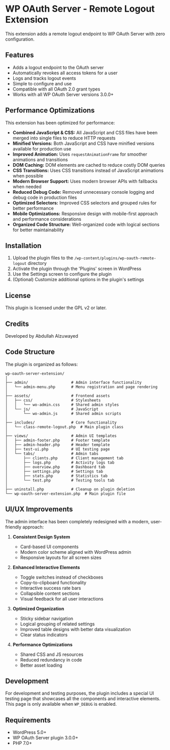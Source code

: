 # WP OAuth Server - Remote Logout Extension

This extension adds a remote logout endpoint to WP OAuth Server with zero configuration.

## Features

- Adds a logout endpoint to the OAuth server
- Automatically revokes all access tokens for a user
- Logs and tracks logout events
- Simple to configure and use
- Compatible with all OAuth 2.0 grant types
- Works with all WP OAuth Server versions 3.0.0+

## Performance Optimizations

This extension has been optimized for performance:

- **Combined JavaScript & CSS:** All JavaScript and CSS files have been merged into single files to reduce HTTP requests
- **Minified Versions:** Both JavaScript and CSS have minified versions available for production use
- **Improved Animation:** Uses `requestAnimationFrame` for smoother animations and transitions
- **DOM Caching:** DOM elements are cached to reduce costly DOM queries
- **CSS Transitions:** Uses CSS transitions instead of JavaScript animations when possible
- **Modern Browser Support:** Uses modern browser APIs with fallbacks when needed
- **Reduced Debug Code:** Removed unnecessary console logging and debug code in production files
- **Optimized Selectors:** Improved CSS selectors and grouped rules for better performance
- **Mobile Optimizations:** Responsive design with mobile-first approach and performance considerations
- **Organized Code Structure:** Well-organized code with logical sections for better maintainability

## Installation

1. Upload the plugin files to the `/wp-content/plugins/wp-oauth-remote-logout` directory
2. Activate the plugin through the 'Plugins' screen in WordPress
3. Use the Settings screen to configure the plugin
4. (Optional) Customize additional options in the plugin's settings

## License

This plugin is licensed under the GPL v2 or later.

## Credits

Developed by Abdullah Alzuwayed

## Code Structure

The plugin is organized as follows:

```
wp-oauth-server-extension/
│
├── admin/                   # Admin interface functionality
│   └── admin-menu.php       # Menu registration and page rendering
│
├── assets/                  # Frontend assets
│   ├── css/                 # Stylesheets
│   │   └── wo-admin.css     # Shared admin styles
│   └── js/                  # JavaScript
│       └── wo-admin.js      # Shared admin scripts
│
├── includes/                # Core functionality
│   └── class-remote-logout.php  # Main plugin class
│
├── views/                   # Admin UI templates
│   ├── admin-footer.php     # Footer template
│   ├── admin-header.php     # Header template
│   ├── test-ui.php          # UI testing page
│   └── tabs/                # Admin tabs
│       ├── clients.php      # Client management tab
│       ├── logs.php         # Activity logs tab
│       ├── overview.php     # Dashboard tab
│       ├── settings.php     # Settings tab
│       ├── stats.php        # Statistics tab
│       └── test.php         # Testing tools tab
│
├── uninstall.php            # Cleanup on plugin deletion
└── wp-oauth-server-extension.php  # Main plugin file
```

## UI/UX Improvements

The admin interface has been completely redesigned with a modern, user-friendly approach:

1. **Consistent Design System**

   - Card-based UI components
   - Modern color scheme aligned with WordPress admin
   - Responsive layouts for all screen sizes

2. **Enhanced Interactive Elements**

   - Toggle switches instead of checkboxes
   - Copy-to-clipboard functionality
   - Interactive success rate bars
   - Collapsible content sections
   - Visual feedback for all user interactions

3. **Optimized Organization**

   - Sticky sidebar navigation
   - Logical grouping of related settings
   - Improved table designs with better data visualization
   - Clear status indicators

4. **Performance Optimizations**
   - Shared CSS and JS resources
   - Reduced redundancy in code
   - Better asset loading

## Development

For development and testing purposes, the plugin includes a special UI testing page that showcases all the components and interactive elements. This page is only available when `WP_DEBUG` is enabled.

## Requirements

- WordPress 5.0+
- WP OAuth Server plugin 3.0.0+
- PHP 7.0+
